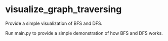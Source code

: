 # visualize_graph_traversing
Provide a simple visualization of BFS and DFS.

Run main.py to provide a simple demonstration of how BFS and DFS works.
